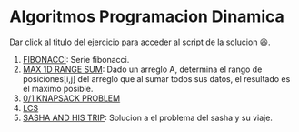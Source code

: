 # Algoritmos Programacion Dinamica

Dar click al titulo del ejercicio para acceder al script de la solucion 😃.

1. [FIBONACCI](/Scripts/main54.cpp): Serie fibonacci.
2. [MAX 1D RANGE SUM](/Scripts/main51.cpp): Dado un arreglo A, determina el rango de posiciones[i,j] del arreglo que al sumar todos sus datos, el resultado es el maximo posible.
3. [0/1 KNAPSACK PROBLEM](/Scripts/main52.cpp) 
4. [LCS](/Scripts/main53.cpp) 
5. [SASHA AND HIS TRIP](/Scripts/main55.cpp): Solucion a el problema del sasha y su viaje.
